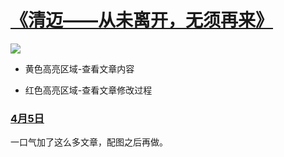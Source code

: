 # [《清迈——从未离开，无须再来》](https://github.com/raffello/raffello.github.io)

![](https://user-images.githubusercontent.com/63034623/78473108-96e73a00-7770-11ea-90b0-603389934cfe.JPG)

- 黄色高亮区域-查看文章内容

- 红色高亮区域-查看文章修改过程

### [4月5日]()

一口气加了这么多文章，配图之后再做。
